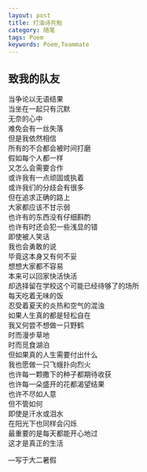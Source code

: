 ```yaml
---
layout: post
title: 打油诗共勉
category: 随笔
tags: Poem
keywords: Poem,Teammate
---
```

## 致我的队友
当争论以无语结果  
当坐在一起只有沉默  
无奈的心中  
难免会有一丝失落  
但是我依然相信  
所有的不合都会被时间打磨  
假如每个人都一样  
又怎么会需要合作  
或许我有一点顽固或执着  
或许我们的分歧会有很多  
但在追求正确的路上  
大家都应该不甘示弱  
也许有的东西没有仔细斟酌  
也许有时还会犯一些浅显的错  
即使被人笑话  
我也会勇敢的说  
毕竟这本身又有何不妥  
想想大家都不容易  
本来可以回家快活快活  
却选择留在学校这个可能已经待够了的场所  
每天吃着无味的饭  
忍受着夏天的炎热和空气的混浊    
如果人生真的都是轻松自在  
我又何尝不想做一只野鹤  
时而漫步草地  
时而觅食湖泊  
但如果真的人生需要付出什么  
我也愿做一只飞蛾扑向烈火  
也许每一颗撒下的种子都期待收获  
也许每一朵盛开的花都渴望结果  
也许不尽如人意  
但不管如何  
即使是汗水或泪水  
在阳光下也同样会闪烁  
最重要的是每天都能开心地过  
这才是真正的生活  
  
—写于大二暑假
